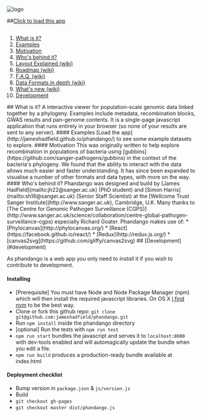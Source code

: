 ![logo](https://raw.githubusercontent.com/jameshadfield/phandangoExampleData/master/wikiImages/logo600.png)


##[Click to load this app](http://jameshadfield.github.io/phandango/)

##

1. <a href="#what">What is it?</a>
  1. <a href="#examples">Examples</a>
  1. <a href="#motivation">Motivation</a>
  1. <a href="#who">Who's behind it?</a>
1. [Layout Explained (wiki)](https://github.com/jameshadfield/phandango/wiki#panels)
1. [Roadmap (wiki)](https://github.com/jameshadfield/phandango/wiki#roadmap)
1. [F.A.Q. (wiki)](https://github.com/jameshadfield/phandango/wiki#faq)
1. [Data Formats in depth (wiki)](https://github.com/jameshadfield/phandango/wiki/Input-data-formats)
1. [What's new (wiki)](https://github.com/jameshadfield/phandango/wiki/What's-new)
1. <a href="#dev">Development</a>


<a name="what" />
## What is it?
A interactive viewer for population-scale genomic data linked together by a phylogeny. Examples include metadata, recombination blocks, GWAS results and pan-genome contents. It is a single-page javascript application that runs entirely in your browser (so none of your results are sent to any server).

<a name="examples" />
#### Examples
[Load the app](http://jameshadfield.github.io/phandango/) to see some example datasets to explore.

<a name="motivation" />
#### Motivation
This was originally written to help explore recombination in populations of bacteria using [gubbins](https://github.com/sanger-pathogens/gubbins) in the context of the bacteria's phylogeny. We found that the ability to interact with the data allows much easier and faster understanding. It has since been expanded to visualise a number of other formats and data types, with more on the way.

<a name="who" />
#### Who's behind it?
Phandango was designed and build by [James Hadfield](mailto:jh22@sanger.ac.uk) (PhD student) and [Simon Harris](mailto:sh16@sanger.ac.uk) (Senior Staff Scientist) at the [Wellcome Trust Sanger Institute](http://www.sanger.ac.uk), Cambridge, U.K.
Many thanks to [The Centre for Genomic Pathogen Surveillance (CGPS)](http://www.sanger.ac.uk/science/collaboration/centre-global-pathogen-surveillance-cgps) especially Richard Goater.
Phandango makes use of:
* [Phylocanvas](http://phylocanvas.org/)
* [React](https://facebook.github.io/react/)
* [Redux](http://redux.js.org/)
* [canvas2svg](https://github.com/gliffy/canvas2svg)

<a name="dev" />
## [Development](#development)

As phandango is a web app you only need to *install* it if you wish to contribute to development.

#### Installing

* [Prerequisite] You must have Node and Node Package Manager (npm) which will then install the required javascript libraries. On OS X [I find nvm](http://stackoverflow.com/a/28025834) to be the best way.
* Clone or fork this github repo: `git clone git@github.com:jameshadfield/phandango.git`
* Run `npm install` inside the phandango directory
* [optional] Run the tests with `npm run test`
* `npm run start` bundles the javascript and serves it to `localhost:8080` with dev-tools enabled and will automagically update the bundle when you edit a file.
* `npm run build` produces a production-ready bundle available at index.html

#### Deployment checklist

* Bump version in `package.json` & `js/version.js`
* Build
* `git checkout gh-pages`
* `git checkout master dist/phandango.js`
